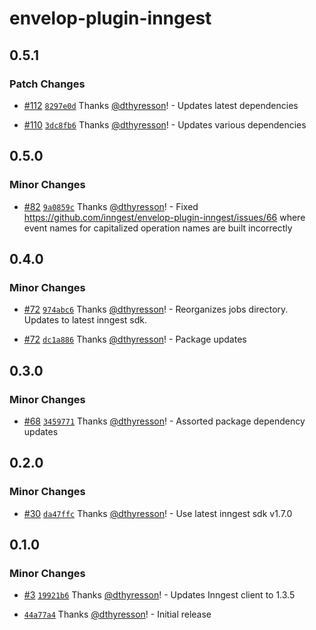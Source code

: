 # envelop-plugin-inngest

## 0.5.1

### Patch Changes

- [#112](https://github.com/inngest/envelop-plugin-inngest/pull/112)
  [`8297e0d`](https://github.com/inngest/envelop-plugin-inngest/commit/8297e0dc22d8a54a75445f20101425a7b2b9b0c1)
  Thanks [@dthyresson](https://github.com/dthyresson)! - Updates latest dependencies

- [#110](https://github.com/inngest/envelop-plugin-inngest/pull/110)
  [`3dc8fb6`](https://github.com/inngest/envelop-plugin-inngest/commit/3dc8fb68156cfd5360acd101984d44c9411f5b5f)
  Thanks [@dthyresson](https://github.com/dthyresson)! - Updates various dependencies

## 0.5.0

### Minor Changes

- [#82](https://github.com/inngest/envelop-plugin-inngest/pull/82)
  [`9a0859c`](https://github.com/inngest/envelop-plugin-inngest/commit/9a0859c2b142fbeace9d7c3532fb83551986f42d)
  Thanks [@dthyresson](https://github.com/dthyresson)! - Fixed
  https://github.com/inngest/envelop-plugin-inngest/issues/66 where event names for capitalized
  operation names are built incorrectly

## 0.4.0

### Minor Changes

- [#72](https://github.com/inngest/envelop-plugin-inngest/pull/72)
  [`974abc6`](https://github.com/inngest/envelop-plugin-inngest/commit/974abc6c46cba7111cff5d0ee0996dd60a78ea71)
  Thanks [@dthyresson](https://github.com/dthyresson)! - Reorganizes jobs directory. Updates to
  latest inngest sdk.

- [#72](https://github.com/inngest/envelop-plugin-inngest/pull/72)
  [`dc1a886`](https://github.com/inngest/envelop-plugin-inngest/commit/dc1a886e5d9ba1bd885f3480a925d3273e7c62dd)
  Thanks [@dthyresson](https://github.com/dthyresson)! - Package updates

## 0.3.0

### Minor Changes

- [#68](https://github.com/inngest/envelop-plugin-inngest/pull/68)
  [`3459771`](https://github.com/inngest/envelop-plugin-inngest/commit/3459771312730af29422e9ce6792f629f76efc53)
  Thanks [@dthyresson](https://github.com/dthyresson)! - Assorted package dependency updates

## 0.2.0

### Minor Changes

- [#30](https://github.com/inngest/envelop-plugin-inngest/pull/30)
  [`da47ffc`](https://github.com/inngest/envelop-plugin-inngest/commit/da47ffc03fd4d3158acfd6e9466a629ebb0787ef)
  Thanks [@dthyresson](https://github.com/dthyresson)! - Use latest inngest sdk v1.7.0

## 0.1.0

### Minor Changes

- [#3](https://github.com/inngest/envelop-plugin-inngest/pull/3)
  [`19921b6`](https://github.com/inngest/envelop-plugin-inngest/commit/19921b628b048c4273f98dba74b49c79f65f9e1a)
  Thanks [@dthyresson](https://github.com/dthyresson)! - Updates Inngest client to 1.3.5

- [`44a77a4`](https://github.com/inngest/envelop-plugin-inngest/commit/44a77a4fd5a904736d039542c6df87950e6c1c90)
  Thanks [@dthyresson](https://github.com/dthyresson)! - Initial release
